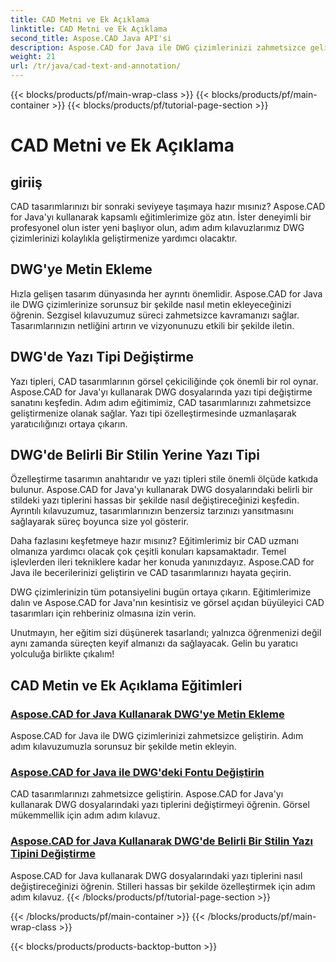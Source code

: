 ```yaml
---
title: CAD Metni ve Ek Açıklama
linktitle: CAD Metni ve Ek Açıklama
second_title: Aspose.CAD Java API'si
description: Aspose.CAD for Java ile DWG çizimlerinizi zahmetsizce geliştirin. DWG dosyalarına yazı tipi ekleme ve değiştirme konusunda uzmanlaşın. Görsel mükemmellik için adım adım kılavuzlar.
weight: 21
url: /tr/java/cad-text-and-annotation/
---
```


{{< blocks/products/pf/main-wrap-class >}}
{{< blocks/products/pf/main-container >}}
{{< blocks/products/pf/tutorial-page-section >}}

# CAD Metni ve Ek Açıklama


## giriiş 

CAD tasarımlarınızı bir sonraki seviyeye taşımaya hazır mısınız? Aspose.CAD for Java'yı kullanarak kapsamlı eğitimlerimize göz atın. İster deneyimli bir profesyonel olun ister yeni başlıyor olun, adım adım kılavuzlarımız DWG çizimlerinizi kolaylıkla geliştirmenize yardımcı olacaktır.

## DWG'ye Metin Ekleme

Hızla gelişen tasarım dünyasında her ayrıntı önemlidir. Aspose.CAD for Java ile DWG çizimlerinize sorunsuz bir şekilde nasıl metin ekleyeceğinizi öğrenin. Sezgisel kılavuzumuz süreci zahmetsizce kavramanızı sağlar. Tasarımlarınızın netliğini artırın ve vizyonunuzu etkili bir şekilde iletin.

## DWG'de Yazı Tipi Değiştirme

Yazı tipleri, CAD tasarımlarının görsel çekiciliğinde çok önemli bir rol oynar. Aspose.CAD for Java'yı kullanarak DWG dosyalarında yazı tipi değiştirme sanatını keşfedin. Adım adım eğitimimiz, CAD tasarımlarınızı zahmetsizce geliştirmenize olanak sağlar. Yazı tipi özelleştirmesinde uzmanlaşarak yaratıcılığınızı ortaya çıkarın.

## DWG'de Belirli Bir Stilin Yerine Yazı Tipi

Özelleştirme tasarımın anahtarıdır ve yazı tipleri stile önemli ölçüde katkıda bulunur. Aspose.CAD for Java'yı kullanarak DWG dosyalarındaki belirli bir stildeki yazı tiplerini hassas bir şekilde nasıl değiştireceğinizi keşfedin. Ayrıntılı kılavuzumuz, tasarımlarınızın benzersiz tarzınızı yansıtmasını sağlayarak süreç boyunca size yol gösterir.

Daha fazlasını keşfetmeye hazır mısınız? Eğitimlerimiz bir CAD uzmanı olmanıza yardımcı olacak çok çeşitli konuları kapsamaktadır. Temel işlevlerden ileri tekniklere kadar her konuda yanınızdayız. Aspose.CAD for Java ile becerilerinizi geliştirin ve CAD tasarımlarınızı hayata geçirin.

DWG çizimlerinizin tüm potansiyelini bugün ortaya çıkarın. Eğitimlerimize dalın ve Aspose.CAD for Java'nın kesintisiz ve görsel açıdan büyüleyici CAD tasarımları için rehberiniz olmasına izin verin.

Unutmayın, her eğitim sizi düşünerek tasarlandı; yalnızca öğrenmenizi değil aynı zamanda süreçten keyif almanızı da sağlayacak. Gelin bu yaratıcı yolculuğa birlikte çıkalım!
## CAD Metin ve Ek Açıklama Eğitimleri
### [Aspose.CAD for Java Kullanarak DWG'ye Metin Ekleme](./add-text-in-dwg/)
Aspose.CAD for Java ile DWG çizimlerinizi zahmetsizce geliştirin. Adım adım kılavuzumuzla sorunsuz bir şekilde metin ekleyin.
### [Aspose.CAD for Java ile DWG'deki Fontu Değiştirin](./substitute-font-in-dwg/)
CAD tasarımlarınızı zahmetsizce geliştirin. Aspose.CAD for Java'yı kullanarak DWG dosyalarındaki yazı tiplerini değiştirmeyi öğrenin. Görsel mükemmellik için adım adım kılavuz.
### [Aspose.CAD for Java Kullanarak DWG'de Belirli Bir Stilin Yazı Tipini Değiştirme](./substitute-font-of-particular-style-in-dwg/)
Aspose.CAD for Java kullanarak DWG dosyalarındaki yazı tiplerini nasıl değiştireceğinizi öğrenin. Stilleri hassas bir şekilde özelleştirmek için adım adım kılavuz.
{{< /blocks/products/pf/tutorial-page-section >}}

{{< /blocks/products/pf/main-container >}}
{{< /blocks/products/pf/main-wrap-class >}}

{{< blocks/products/products-backtop-button >}}
